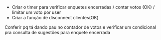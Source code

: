 - Criar o timer para verificar enquetes encerradas / contar votos (OK) / limitar um voto por user
- Criar a função de disconnect clientes(OK)

Conferir pq tá dando pau no contador de votos e verificar um condicional pra consulta de sugestões para enquete encerrada